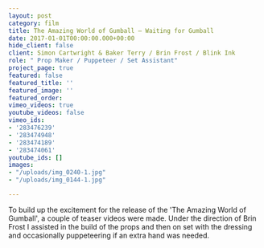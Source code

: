 ```yaml
---
layout: post
category: film
title: The Amazing World of Gumball — Waiting for Gumball
date: 2017-01-01T00:00:00.000+00:00
hide_client: false
client: Simon Cartwright & Baker Terry / Brin Frost / Blink Ink
role: " Prop Maker / Puppeteer / Set Assistant"
project_page: true
featured: false
featured_title: ''
featured_image: ''
featured_order: 
vimeo_videos: true
youtube_videos: false
vimeo_ids:
- '283476239'
- '283474948'
- '283474189'
- '283474061'
youtube_ids: []
images:
- "/uploads/img_0240-1.jpg"
- "/uploads/img_0144-1.jpg"

---
```

To build up the excitement for the release of the 'The Amazing World of Gumball', a couple of teaser videos were made. Under the direction of Brin Frost I assisted in the build of the props and then on set with the dressing and occasionally puppeteering if an extra hand was needed.